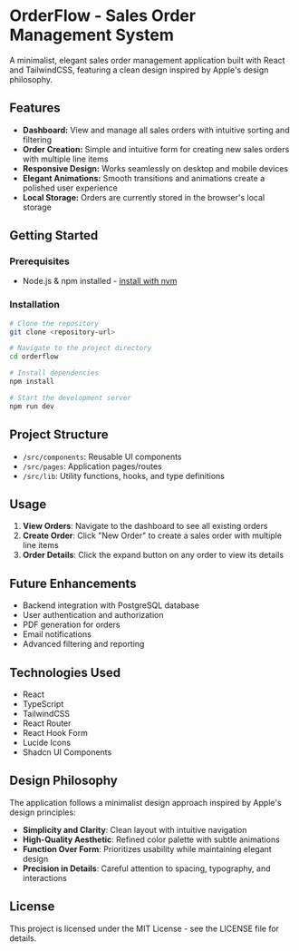 
# OrderFlow - Sales Order Management System

A minimalist, elegant sales order management application built with React and TailwindCSS, featuring a clean design inspired by Apple's design philosophy.

## Features

- **Dashboard:** View and manage all sales orders with intuitive sorting and filtering
- **Order Creation:** Simple and intuitive form for creating new sales orders with multiple line items
- **Responsive Design:** Works seamlessly on desktop and mobile devices
- **Elegant Animations:** Smooth transitions and animations create a polished user experience
- **Local Storage:** Orders are currently stored in the browser's local storage

## Getting Started

### Prerequisites

- Node.js & npm installed - [install with nvm](https://github.com/nvm-sh/nvm#installing-and-updating)

### Installation

```sh
# Clone the repository
git clone <repository-url>

# Navigate to the project directory
cd orderflow

# Install dependencies
npm install

# Start the development server
npm run dev
```

## Project Structure

- `/src/components`: Reusable UI components
- `/src/pages`: Application pages/routes
- `/src/lib`: Utility functions, hooks, and type definitions

## Usage

1. **View Orders**: Navigate to the dashboard to see all existing orders
2. **Create Order**: Click "New Order" to create a sales order with multiple line items
3. **Order Details**: Click the expand button on any order to view its details

## Future Enhancements

- Backend integration with PostgreSQL database
- User authentication and authorization
- PDF generation for orders
- Email notifications
- Advanced filtering and reporting

## Technologies Used

- React
- TypeScript
- TailwindCSS
- React Router
- React Hook Form
- Lucide Icons
- Shadcn UI Components

## Design Philosophy

The application follows a minimalist design approach inspired by Apple's design principles:

- **Simplicity and Clarity**: Clean layout with intuitive navigation
- **High-Quality Aesthetic**: Refined color palette with subtle animations
- **Function Over Form**: Prioritizes usability while maintaining elegant design
- **Precision in Details**: Careful attention to spacing, typography, and interactions

## License

This project is licensed under the MIT License - see the LICENSE file for details.

